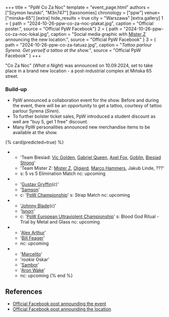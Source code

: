 +++
title = "PpW Co Za Noc"
template = "event_page.html"
authors = ["Szymon Iwulski", "M3n747"]
[taxonomies]
chronology = ["ppw"]
venue=["minska-65"]
[extra]
hide_results = true
city = "Warszawa"
[extra.gallery]
1 = { path = "2024-10-26-ppw-co-za-noc-plakat.jpg", caption = "Official poster.", source = "Official PpW Facebook"}
2 = { path = "2024-10-26-ppw-co-za-noc-lokal.jpg", caption = "Social media graphic with [Mister Z](@/w/mister-z.md) announcing the new location.", source = "Official PpW Facebook" }
3 = { path = "2024-10-26-ppw-co-za-tatuaz.jpg", caption = "_Tattoo parlour Syrena. Get yerself a tattoo at the show._", source = "Official PpW Facebook" }
+++

"Co Za Noc" (_What a Night_) was announced on 10.09.2024, set to take place in a brand new location - a post-industrial complex at Mińska 65 street.

### Build-up

* PpW announced a collaboration event for the show. Before and during the event, there will be an opportunity to get a tattoo, courtesy of tattoo parlour Syrena (_Siren_).
* To further bolster ticket sales, PpW introduced a student discount as well are "buy 5, get 1 free" discount.
* Many PpW personalities announced new merchandise items to be available at the show.
  
{% card(predicted=true) %}
- - 'Team Biesiad: [Vic Golden](@/w/vic-golden.md), [Gabriel Queen](@/w/gabriel-queen.md), [Axel Fox](@/w/axel-fox.md), [Goblin](@/w/goblin.md), [Biesiad Strong](@/w/biesiad.md)'
  - 'Team Mister Z: [Mister Z](@/w/mister-z.md), [Olgierd](@/w/olgierd.md), [Marco Hammers](@/w/marco-hammers.md), Jakub Linde, ???'
  - s: 5 vs 5 Elimination Match
    nc: upcoming
- - '[Gustav Gryffin](@/w/gustav-gryffin.md)(c)'
  - '[Samson](@/w/samson.md)'
  - c: '[PpW Championship](@/c/ppw-championship.md)'
    s: Strap Match
    nc: upcoming
- - '[Johnny Blade](@/w/johnny-blade.md)(c)'
  - '[Isnorr](@/w/isnorr.md)'
  - c: '[PpW European Ultraviolent Championship](@/c/ppw-european-ultraviolent-championship.md)'
    s: Blood God Ritual - Trial by Metal and Glass
    nc: upcoming
- - '[Alex Arthur](@/w/alex-arthur.md)'
  - '[Bill Feager](@/w/feager.md)'
  - nc: upcoming
- - '[Marcelito](@/w/marcelito.md)'
  - '_rookie_ Oskar'
  - '[Sambor](@/w/sambor.md)'
  - '[Aron Wake](@/w/aron-wake.md)'
  - nc: upcoming
{% end %}

## References

* [Official Facebook post announding the event](https://www.facebook.com/OficjalnePPW/posts/pfbid02enHaiiLSDJbPT47DiuCoiEMuwk4TCxGqtfHsGLC7T46xaE4d9rg6ssipBKLivMWnl)
* [Official Facebook post announding the location](https://www.facebook.com/OficjalnePPW/posts/pfbid0BTS8Qhe1s49J1sK748TSsTLHGAjq2ErggutZWuAt4d9xEhGctnXdjkN3QstarjFUl)
